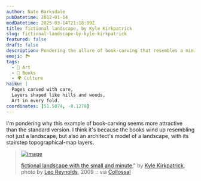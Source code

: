 ```yaml
---
author: Nate Barksdale
pubDatetime: 2012-01-14
modDatetime: 2025-03-14T21:18:09Z
title: fictional landscape, by Kyle Kirkpatrick
slug: fictional-landscape-by-kyle-kirkpatrick
featured: false
draft: false
description: Pondering the allure of book-carving that resembles a miniature landscape model.
emoji: 🏞️
tags:
  - 🎨 Art
  - 📖 Books
  - 🌍 Culture
haiku: |
  Pages carved with care,  
  Layers shaped like hills and woods,  
  Art in every fold.
coordinates: [51.5074, -0.1278]
---
```


I'm pondering why this example of book-carving seems more attractive than the standard version. I think it's because the books wind up resembling not just a landscape, but also an architect's model of a landscape, with its stairstep topographical-map layers.

> [![image](http://www.culture-making.com/media/fictional-1-600x899.jpg)]()
>
> [fictional landscape with the small and minute](http://web.archive.org/web/20120516012230/http://www.saatchionline.com/art/Sculpture-Paper-Mache-Reading-Landscapes/152131/93701/view)," by [Kyle Kirkpatrick](http://web.archive.org/web/20240724192421/http://kylekirkpatrick.co.uk/), photo by [Leo Reynolds](http://www.flickr.com/search/?ss=2&w=49968232%40N00&q=kyle&m=text), 2009 :: via [Collossal](https://www.google.com/search?q=%22Collossal%22%20thisiscolossal.com)
